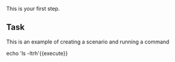 

This is your first step.

## Task

This is an example of creating a scenario and running a command

echo 'ls -ltrh'{{execute}}
